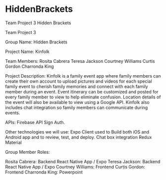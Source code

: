 # HiddenBrackets
Team Project 3 Hidden Brackets


Team Project 3

Group Name: Hidden Brackets 

Project Name: Kinfolk 

Team Members:
Rosita Cabrera
Teresa Jackson 
Courtney Williams
Curtis Gordon
Charronda King

Project Description: Kinfolk is a family event app where family members can create their own account to upload pictures and videos for each special family event to cherish family memories and connect with each family member during an event. Event itinerary can be customized and posted for every family member to view to help eliminate confusion. Location details of the event will also be available to view using a Google API. Kinfolk also includes chat integration so family members can communicate during events.

APIs: 
Firebase API 
Sign Auth.

Other technologies we will use:
Expo Client used to Build both iOS and Android app and to review, test, and deploy. 
Chat box integration
Redux
Material


Group Member Roles: 

Rosita Cabrera: Backend React Native App / Expo
Teresa Jackson: Backend React Native App / Expo
Courtney Williams: Frontend
Curtis Gordon: Frontend 
Charronda King: Powerpoint 
